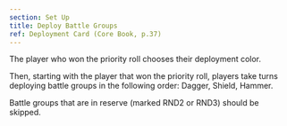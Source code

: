 ```yaml
---
section: Set Up
title: Deploy Battle Groups
ref: Deployment Card (Core Book, p.37)
---
```


The player who won the priority roll chooses their deployment color.

Then, starting with the player that won the priority roll, players take turns deploying battle groups in the following order: Dagger, Shield, Hammer.

Battle groups that are in reserve (marked RND2 or RND3) should be skipped.
